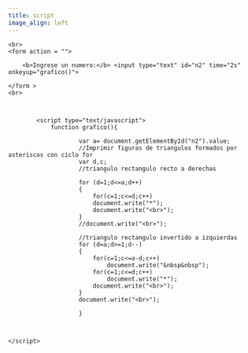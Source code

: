 ```yaml
---
title: script
image_align: left
---
```


<html>


	<br>
	<form action = "">
		
		<b>Ingrese un numero:</b> <input type="text" id="n2" time="2s"  onkeyup="grafico()">
		
	</form >
	<br>
	
		
		
			<script type="text/javascript">
				function grafico(){
				
						var a= document.getElementById("n2").value;
						//Imprimir figuras de triangulos formados por asteriscos con ciclo for
						var d,c;
						//triangulo rectangulo recto a derechas

						for (d=1;d<=a;d++)
						{
							for(c=1;c<=d;c++)
							document.write("*");
							document.write("<br>");
						}
						//document.write("<br>");

						//triangulo rectangulo invertido a izquierdas
						for (d=a;d>=1;d--)
						{
							for(c=1;c<=a-d;c++)
								document.write("&nbsp&nbsp");
							for(c=1;c<=d;c++)
								document.write("*");
							document.write("<br>");
						}
						document.write("<br>");

						}
	
		
		
	</script>
</html>